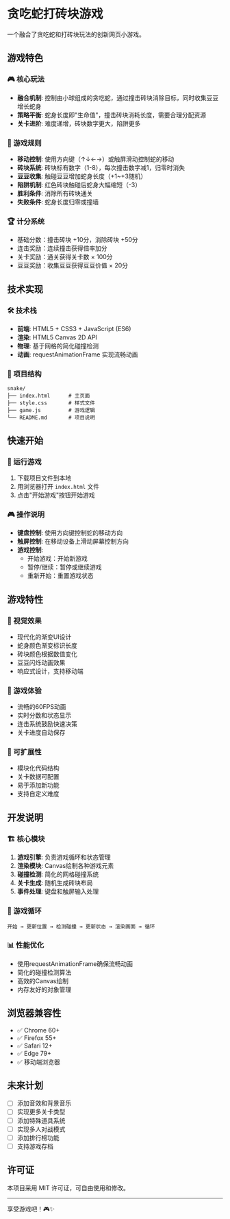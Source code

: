 # 贪吃蛇打砖块游戏

一个融合了贪吃蛇和打砖块玩法的创新网页小游戏。

## 游戏特色

### 🎮 核心玩法
- **融合机制**: 控制由小球组成的贪吃蛇，通过撞击砖块消除目标，同时收集豆豆增长蛇身
- **策略平衡**: 蛇身长度即"生命值"，撞击砖块消耗长度，需要合理分配资源
- **关卡进阶**: 难度递增，砖块数字更大，陷阱更多

### 🎯 游戏规则
- **移动控制**: 使用方向键（↑↓←→）或触屏滑动控制蛇的移动
- **砖块系统**: 砖块标有数字（1-8），每次撞击数字减1，归零时消失
- **豆豆收集**: 触碰豆豆增加蛇身长度（+1~+3随机）
- **陷阱机制**: 红色砖块触碰后蛇身大幅缩短（-3）
- **胜利条件**: 消除所有砖块通关
- **失败条件**: 蛇身长度归零或撞墙

### 🏆 计分系统
- 基础分数：撞击砖块 +10分，消除砖块 +50分
- 连击奖励：连续撞击获得倍率加分
- 关卡奖励：通关获得关卡数 × 100分
- 豆豆奖励：收集豆豆获得豆豆价值 × 20分

## 技术实现

### 🛠️ 技术栈
- **前端**: HTML5 + CSS3 + JavaScript (ES6)
- **渲染**: HTML5 Canvas 2D API
- **物理**: 基于网格的简化碰撞检测
- **动画**: requestAnimationFrame 实现流畅动画

### 📁 项目结构
```
snake/
├── index.html      # 主页面
├── style.css       # 样式文件
├── game.js         # 游戏逻辑
└── README.md       # 项目说明
```

## 快速开始

### 🚀 运行游戏
1. 下载项目文件到本地
2. 用浏览器打开 `index.html` 文件
3. 点击"开始游戏"按钮开始游戏

### 🎮 操作说明
- **键盘控制**: 使用方向键控制蛇的移动方向
- **触屏控制**: 在移动设备上滑动屏幕控制方向
- **游戏控制**: 
  - 开始游戏：开始新游戏
  - 暂停/继续：暂停或继续游戏
  - 重新开始：重置游戏状态

## 游戏特性

### 🎨 视觉效果
- 现代化的渐变UI设计
- 蛇身颜色渐变标识长度
- 砖块颜色根据数值变化
- 豆豆闪烁动画效果
- 响应式设计，支持移动端

### 🎵 游戏体验
- 流畅的60FPS动画
- 实时分数和状态显示
- 连击系统鼓励快速决策
- 关卡进度自动保存

### 🔧 可扩展性
- 模块化代码结构
- 关卡数据可配置
- 易于添加新功能
- 支持自定义难度

## 开发说明

### 🏗️ 核心模块
1. **游戏引擎**: 负责游戏循环和状态管理
2. **渲染模块**: Canvas绘制各种游戏元素
3. **碰撞检测**: 简化的网格碰撞系统
4. **关卡生成**: 随机生成砖块布局
5. **事件处理**: 键盘和触屏输入处理

### 🔄 游戏循环
```
开始 → 更新位置 → 检测碰撞 → 更新状态 → 渲染画面 → 循环
```

### 📊 性能优化
- 使用requestAnimationFrame确保流畅动画
- 简化的碰撞检测算法
- 高效的Canvas绘制
- 内存友好的对象管理

## 浏览器兼容性

- ✅ Chrome 60+
- ✅ Firefox 55+
- ✅ Safari 12+
- ✅ Edge 79+
- ✅ 移动端浏览器

## 未来计划

- [ ] 添加音效和背景音乐
- [ ] 实现更多关卡类型
- [ ] 添加特殊道具系统
- [ ] 实现多人对战模式
- [ ] 添加排行榜功能
- [ ] 支持游戏存档

## 许可证

本项目采用 MIT 许可证，可自由使用和修改。

---

享受游戏吧！🎮✨ 
